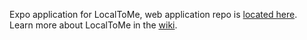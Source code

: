 Expo application for LocalToMe, web application repo is [located here](https://github.com/phoenixlai833/LocalToMe).
<br>
Learn more about LocalToMe in the [wiki](https://github.com/phoenixlai833/LocalToMe/wiki). 